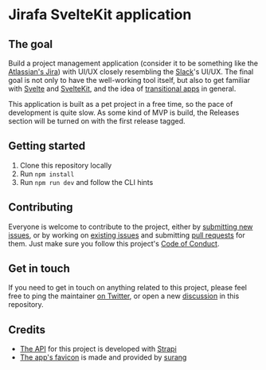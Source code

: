 # Jirafa SvelteKit application

## The goal

Build a project management application (consider it to be something like the [Atlassian's Jira](https://www.atlassian.com/software/jira)) with UI/UX closely resembling the [Slack](https://slack.com)'s UI/UX. The final goal is not only to have the well-working tool itself, but also to get familiar with [Svelte](https://svelte.dev/) and [SvelteKit](https://kit.svelte.dev/), and the idea of [transitional apps](https://twitter.com/hashtag/transitionalapps) in general.

This application is built as a pet project in a free time, so the pace of development is quite slow. As some kind of MVP is build, the Releases section will be turned on with the first release tagged.

## Getting started

1. Clone this repository locally
2. Run `npm install`
3. Run `npm run dev` and follow the CLI hints

## Contributing

Everyone is welcome to contribute to the project, either by [submitting new issues](https://github.com/jirafahq/jirafa-sveltekit-client/issues/new), or by working on [existing issues](https://github.com/jirafahq/jirafa-sveltekit-client/issues) and submitting [pull requests](https://github.com/jirafahq/jirafa-sveltekit-client/pulls) for them. Just make sure you follow this project's [Code of Conduct](https://github.com/jirafahq/jirafa-sveltekit-client/blob/main/.github/CODE_OF_CONDUCT.md). 

## Get in touch

If you need to get in touch on anything related to this project, please feel free to ping the maintainer [on Twitter](https://twitter.com/fyodorio), or open a new [discussion](https://github.com/jirafahq/jirafa-sveltekit-client/discussions) in this repository. 

## Credits

* [The API](https://github.com/jirafahq/jirafa-strapi-api) for this project is developed with [Strapi](https://strapi.io/)
* [The app's favicon](https://github.com/jirafahq/jirafa-sveltekit-client/blob/main/static/favicon.png) is made and provided by [surang](https://www.flaticon.com/authors/surang)